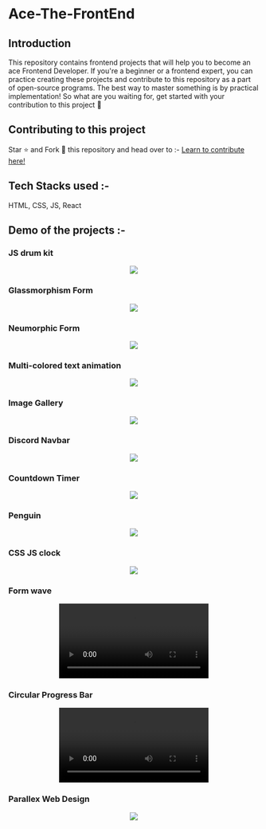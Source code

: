 # Ace-The-FrontEnd

## Introduction

This repository contains frontend projects that will help you to become an ace Frontend Developer.
If you're a beginner or a frontend expert, you can practice creating these projects and contribute to this repository as a part of open-source programs. The best way to master something is by practical implementation! So what are you waiting for, get started with your contribution to this project 💫

## Contributing to this project

Star ⭐ and Fork 🍴 this repository and head over to :-
<a href="https://github.com/surajm-333/Ace-The-FrontEnd/blob/main/CONTRIBUTING.md" target="_blank">Learn to contribute here!</a>

## Tech Stacks used :-

HTML, CSS, JS, React

## Demo of the projects :-

### JS drum kit

<p align="center">
    <a href="https://github.com/surajm-333/Ace-The-FrontEnd/tree/main/JS-Drum-Kit"><img src="https://github.com/surajm-333/Ace-The-FrontEnd/blob/main/JS-Drum-Kit/demo.png"></a>
</p>

### Glassmorphism Form

<p align="center">
    <a href="https://github.com/surajm-333/Ace-The-FrontEnd/tree/main/Glassmorphism-form"><img src="https://github.com/surajm-333/Ace-The-FrontEnd/blob/main/Glassmorphism-form/demo.png"></a>
</p>

### Neumorphic Form

<p align="center">
    <a href="https://github.com/surajm-333/Ace-The-FrontEnd/tree/main/Neumorphic-design-form"><img src="https://github.com/surajm-333/Ace-The-FrontEnd/blob/main/Neumorphic-design-form/demo.png"></a>
</p>

### Multi-colored text animation

<p align="center">
    <a href="https://github.com/surajm-333/Ace-The-FrontEnd/tree/main/multi-colored-text-animation"><img src="https://github.com/surajm-333/Ace-The-FrontEnd/blob/main/multi-colored-text-animation/demo.png"></a>
</p>

### Image Gallery

<p align="center">
    <a href="https://github.com/surajm-333/Ace-The-FrontEnd/tree/main/image-gallery-grid"><img src="https://github.com/surajm-333/Ace-The-FrontEnd/blob/main/image-gallery-grid/demo.png"></a>
</p>

### Discord Navbar

<p align="center">
    <a href="https://github.com/surajm-333/Ace-The-FrontEnd/tree/main/discord-navbar-tailwind-css"><img src="https://github.com/surajm-333/Ace-The-FrontEnd/blob/main/discord-navbar-tailwind-css/demo.png"></a>
</p>

### Countdown Timer

<p align="center">
    <a href="https://github.com/surajm-333/Ace-The-FrontEnd/tree/main/Countdown-Timer"><img src="https://github.com/surajm-333/Ace-The-FrontEnd/blob/main/Countdown-Timer/demo.png"></a>
</p>

### Penguin

<p align="center">
    <a href="https://github.com/surajm-333/Ace-The-FrontEnd/tree/main/css-art-penguin"><img src="https://github.com/surajm-333/Ace-The-FrontEnd/blob/main/css-art-penguin/demo.png"></a>
</p>

### CSS JS clock

<p align="center">
    <a href="https://github.com/surajm-333/Ace-The-FrontEnd/tree/main/CSS-JS-Clock"><img src="https://github.com/surajm-333/Ace-The-FrontEnd/blob/main/CSS-JS-Clock/demo.png"></a>
</p>

### Form wave

<p align="center">
     <a href="https://github.com/AmolShelke2/50Days50Projects/tree/master/Form%20Wave"><video src="https://user-images.githubusercontent.com/95171638/148639803-c85ee3a0-5b30-4b37-b086-d8c80df7d804.mp4"></a>
</p>

### Circular Progress Bar
<p align="center">
    <video src="https://user-images.githubusercontent.com/90784567/156310718-32f8d1a5-1e9b-4b05-96f2-ab2f6b0eea53.mp4">
</p>

### Parallex Web Design
<p align="center">
    <a href="https://github.com/surajm-333/Ace-The-FrontEnd/tree/main/Parallex-Web-Design"><img src="https://github.com/surajm-333/Ace-The-FrontEnd/blob/main/Parallex-Web-Design/demo.png"></a>
</p>